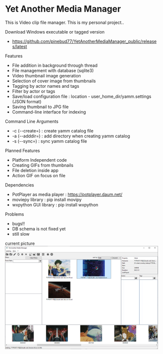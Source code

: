 Yet Another Media Manager
=========================

This is Video clip file manager. This is my personal project..

Download Windows executable or tagged version
* https://github.com/pinebud77/YetAnotherMediaManager_public/releases/latest

Features
* File addition in background through thread
* File management with database (sqlite3)
* Video thumbnail image generation
* Selection of cover image from thumbnails
* Tagging by actor names and tags
* Filter by actor or tags
* Save/load configuration file : location - user_home_dir/yamm.settings (JSON format)
* Saving thumbnail to JPG file
* Command-line interface for indexing

Command Line Arguments
* -c (--create=) : create yamm catalog file
* -a (--adddir=) : add directory when creating yamm catalog
* -s (--sync=) : sync yamm catalog file

Planned Features
* Platform Independent code
* Creating GIFs from thumbnails
* File deletion inside app
* Action GIF on focus on file

Dependencies
* PotPlayer as media player : https://potplayer.daum.net/
* moviepy library : pip install movipy
* wxpython GUI library : pip install wxpython


Problems
* bugs!!
* DB schema is not fixed yet
* still slow

current picture
![current pic](https://github.com/pinebud77/YetAnotherMediaManager_public/blob/main/yamm.png)
